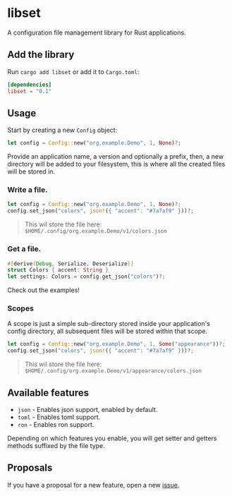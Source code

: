 # libset
A configuration file management library for Rust applications.

## Add the library
Run `cargo add libset` or add it to `Cargo.toml`:

```toml
[dependencies]
libset = "0.1"
```

## Usage

Start by creating a new `Config` object:
```rust
let config = Config::new("org.example.Demo", 1, None)?;
```
Provide an application name, a version and optionally a prefix, then, a new directory will be added to your filesystem, this is where all the created files will be stored in.

### Write a file.
```rust
let config = Config::new("org.example.Demo", 1, None)?;
config.set_json("colors", json!({ "accent": "#7a7af9" }))?;
```
> This wil store the file here: `$HOME/.config/org.example.Demo/v1/colors.json`

### Get a file.
```rust
#[derive(Debug, Serialize, Deserialize)]
struct Colors { accent: String }
let settings: Colors = config.get_json("colors")?;
```

Check out the examples!

### Scopes
A scope is just a simple sub-directory stored inside your application's config directory, all subsequent files will be stored within that scope.
```rust
let config = Config::new("org.example.Demo", 1, Some("appearance"))?;
config.set_json("colors", json!({ "accent": "#7a7af9" }))?;
```
> This wil store the file here: `$HOME/.config/org.example.Demo/v1/appearance/colors.json`

## Available features
- `json` - Enables json support, enabled by default.
- `toml` - Enables toml support.
- `ron`  - Enables ron support.

Depending on which features you enable, you will get setter and getters methods suffixed by the file type.

## Proposals

If you have a proposal for a new feature, open a new [issue](https://github.com/edfloreshz/libset/issues).

